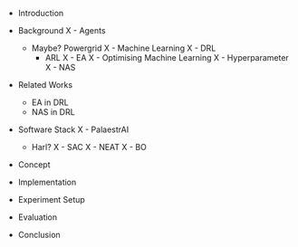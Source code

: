- Introduction

- Background
X    - Agents
    - Maybe? Powergrid
X    - Machine Learning
X        - DRL
        - ARL
X        - EA
X    - Optimising Machine Learning
X        - Hyperparameter
X        - NAS

- Related Works
    - EA in DRL
    - NAS in DRL

- Software Stack
X    - PalaestrAI
    - Harl?
X    - SAC
X    - NEAT
X    - BO

- Concept

- Implementation

- Experiment Setup

- Evaluation

- Conclusion